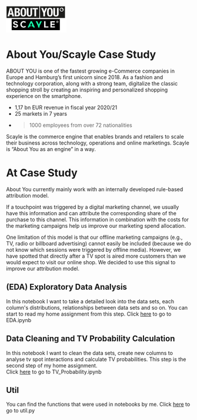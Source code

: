 <img src="logo.png">

# About You/Scayle Case Study

ABOUT YOU is one of the fastest growing e-Commerce companies in Europe and Hamburg’s first unicorn since 2018. As a fashion and technology corporation, along with a strong team, digitalize the classic shopping stroll by creating an inspiring and personalized shopping experience on the smartphone.  
* 1,17 bn EUR revenue in fiscal year 2020/21
* 25 markets in 7 years
* > 1000 employees from over 72 nationalities

Scayle is the commerce engine that enables brands and retailers to scale their business across technology, operations and online marketings. Scayle is “About You as an engine” in a way. 

 
# At Case Study

About You currently mainly work with an internally developed rule-based attribution model.

If a touchpoint was triggered by a digital marketing channel, we usually have this information and can attribute the corresponding share of the purchase to this channel. This information in combination with the costs for the marketing campaigns help us improve our marketing spend allocation.

One limitation of this model is that our offline marketing campaigns (e.g., TV, radio or billboard advertising) cannot easily be included (because we do not know which sessions were triggered by offline media). However, we have spotted that directly after a TV spot is aired more customers than we would expect to visit our online shop. We decided to use this signal to improve our attribution model.

## (EDA) Exploratory Data Analysis 

In this notebook I want to take a detailed look into the data sets, each column's distributions, relationships between data sets and so on.  You can start to read my home assignment from this step. 
Click [here](https://github.com/ElifKarakutukDinc/aboutyou-home-assignment/blob/main/EDA.ipynb) to go to EDA.ipynb

##  Data Cleaning and TV Probability Calculation
In this notebook I want to clean the data sets, create new columns to analyse tv spot interactions and calculate TV probabilities. This step is the second step of my home assignment.  
Click [here](https://github.com/ElifKarakutukDinc/aboutyou-home-assignment/blob/main/TV_Probability.ipynb) to go to TV_Probability.ipynb

## Util 

You can find the functions that were used in notebooks by me. 
Click [here](https://github.com/ElifKarakutukDinc/aboutyou-home-assignment/blob/main/util.py) to go to util.py